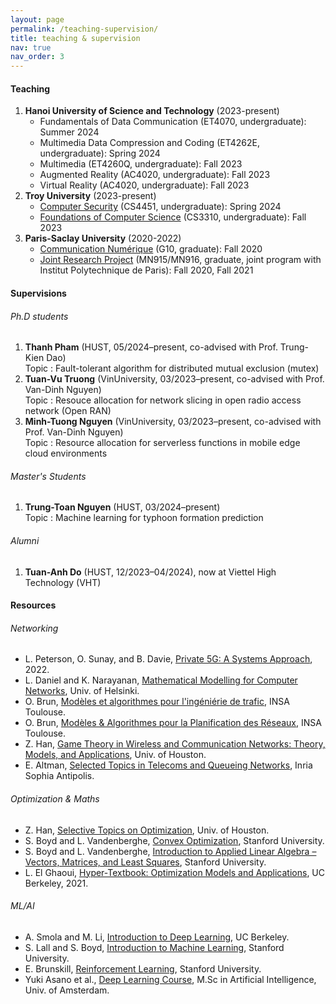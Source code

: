 ```yaml
---
layout: page
permalink: /teaching-supervision/
title: teaching & supervision
nav: true
nav_order: 3
---
```


#### Teaching
1. **Hanoi University of Science and Technology** (2023-present)
   * Fundamentals of Data Communication (ET4070, undergraduate): Summer 2024
   * Multimedia Data Compression and Coding (ET4262E, undergraduate): Spring 2024
   * Multimedia (ET4260Q, undergraduate): Fall 2023
   * Augmented Reality (AC4020, undergraduate): Fall 2023
   * Virtual Reality (AC4020, undergraduate): Fall 2023
1. **Troy University** (2023-present)
   * [Computer Security](https://www.troy.edu/academics/catalogs/undergraduate-catalog/course-descriptions/computer-science-courses.html) (CS4451, undergraduate): Spring 2024
   * [Foundations of Computer Science](https://www.troy.edu/academics/catalogs/undergraduate-catalog/course-descriptions/computer-science-courses.html) (CS3310, undergraduate): Fall 2023
1. **Paris-Saclay University** (2020-2022)
   * [Communication Numérique](https://www.universite-paris-saclay.fr/formation/master/electronique-energie-electrique-automatique/m2-reseaux-et-telecoms#programme) (G10, graduate): Fall 2020
   * [Joint Research Project](https://www.universite-paris-saclay.fr/formation/master/electronique-energie-electrique-automatique/m2-multimedia-networking#programme) (MN915/MN916, graduate, joint program with Institut Polytechnique de Paris): Fall 2020, Fall 2021

#### Supervisions
###### Ph.D students
1. **Thanh Pham** (HUST, 05/2024–present, co-advised with Prof. Trung-Kien Dao)\
  Topic : Fault-tolerant algorithm for distributed mutual exclusion (mutex)
2. **Tuan-Vu Truong** (VinUniversity, 03/2023–present, co-advised with Prof. Van-Dinh Nguyen)\
  Topic : Resouce allocation for network slicing in open radio access network (Open RAN)
3. **Minh-Tuong Nguyen** (VinUniversity, 03/2023–present, co-advised with Prof. Van-Dinh Nguyen)\
  Topic : Resource allocation for serverless functions in mobile edge cloud environments

###### Master's Students
1. **Trung-Toan Nguyen** (HUST, 03/2024–present)\
  Topic : Machine learning for typhoon formation prediction

###### Alumni
1. **Tuan-Anh Do** (HUST, 12/2023–04/2024), now at Viettel High Technology (VHT)


#### Resources

###### Networking
* L. Peterson, O. Sunay, and B. Davie, [Private 5G: A Systems Approach](https://5g.systemsapproach.org/), 2022.
* L. Daniel and K. Narayanan, [Mathematical Modelling for Computer Networks](https://www.cs.helsinki.fi/u/ldaniel/mm_cn/), Univ. of Helsinki.
* O. Brun, [Modèles et algorithmes pour l'ingéniérie de trafic](https://homepages.laas.fr/brun/drupal/node/28), INSA Toulouse.
* O. Brun, [Modèles & Algorithmes pour la Planification des Réseaux](https://homepages.laas.fr/brun/drupal/node/28), INSA Toulouse.
* Z. Han, [Game Theory in Wireless and Communication Networks: Theory, Models, and Applications](http://www2.egr.uh.edu/~zhan2/game_theory_course/), Univ. of Houston.
* E. Altman, [Selected Topics in Telecoms and Queueing Networks](https://www-sop.inria.fr/members/Eitan.Altman/Research.html), Inria Sophia Antipolis.

###### Optimization & Maths
* Z. Han, [Selective Topics on Optimization](http://wireless.egr.uh.edu/Optimization/index.htm), Univ. of Houston.
* S. Boyd and L. Vandenberghe, [Convex Optimization](https://web.stanford.edu/~boyd/cvxbook/), Stanford University.
* S. Boyd and L. Vandenberghe, [Introduction to Applied Linear Algebra – Vectors, Matrices, and Least Squares](https://web.stanford.edu/~boyd/vmls/), Stanford University.
* L. El Ghaoui, [Hyper-Textbook: Optimization Models and Applications](https://inst.eecs.berkeley.edu/~ee127/sp21/livebook/index.html), UC Berkeley, 2021.

###### ML/AI
* A. Smola and M. Li, [Introduction to Deep Learning](https://courses.d2l.ai/berkeley-stat-157/index.html), UC Berkeley.
* S. Lall and S. Boyd, [Introduction to Machine Learning](http://ee104.stanford.edu/), Stanford University.
* E. Brunskill, [Reinforcement Learning](https://web.stanford.edu/class/cs234/), Stanford University.
* Yuki Asano et al., [Deep Learning Course](https://uvadlc.github.io/), M.Sc in Artificial Intelligence, Univ. of Amsterdam.









<!-- <small>Note: TD = *travaux dirigés* (exercise sessions/tutorials), TP = *travaux pratiques* (lab sessions), CM = *cours magistraux* (lectures)</small> -->

<!-- <br/><br/> -->

<!-- **Teaching Assistant**, **[Hanoi University of Science and Technology](https://hust.edu.vn/)**, AY2022-2023
1. **Fundamentals of data communications** ([B.Sc in Telecommunication Engineering](https://seee.hust.edu.vn/chuong-trinh-dao-tao), Fall 2022) : The course aims to introduce the basic knowledge of communication networks and the main problems in communication networks such as : routing; flow and congestion control; basic methods for modeling and evaluating network performance.
1. **Computer networks** ([B.Sc in Telecommunication Engineering](https://seee.hust.edu.vn/chuong-trinh-dao-tao), Fall 2022) : This course provides elemental knowledge of computer network and Internet, the characteristics and mechanism of computer networks in range from the link to the transport layer.

**Teaching Assistant**, **[Paris-Saclay University](https://www.universite-paris-saclay.fr)**, AY2020-2021
1. **Digital communications** ([M.Sc in Networking and Telecoms](https://www.universite-paris-saclay.fr/formation/master/electronique-energie-electrique-automatique/m2-reseaux-et-telecoms), Fall 2020) : The course aims to provide basic notions of digital communication, ranging from
baseband communication to multiple access techniques, including modulated communications.
1. **Joint research project** ([M.Sc in Multimedia Networking](https://www.universite-paris-saclay.fr/en/education/master/electrical-engineering/m2-multimedia-networking), Fall 2020, Fall 2021) : The objective of the joint project is to allow students to carry out original
research work in a laboratory with an academic mentor, relating to the content of at least two courses presented during the
master’s program. Weekly meetings are organized between academic mentors and groups typically formed by 2-3 students.
-->

<!-- * *Digital Communications*, [M.Sc in Networking and Telecoms](https://www.universite-paris-saclay.fr/formation/master/electronique-energie-electrique-automatique/m2-reseaux-et-telecoms), Paris-Saclay University, AY 2020-2021.
* *Scientific Project*, [M.Sc in Multimedia Networking](https://www.universite-paris-saclay.fr/en/education/master/electrical-engineering/m2-multimedia-networking), Paris-Saclay University and Insitut Polytechnique de Paris, AY 2020-2021 and 2021-2022. -->

<!-- * *Digital Communication System Design*, [B.Sc in Electrical Engineering](https://vinuni.edu.vn/college-of-engineering-computer-science/ee/program-overview/), VinUni, AY 2022-2023
* *Electromagnetic Fields and Waves*, [B.Sc in Electrical Engineering](https://vinuni.edu.vn/college-of-engineering-computer-science/ee/program-overview/), VinUni, AY 2022-2023 -->
